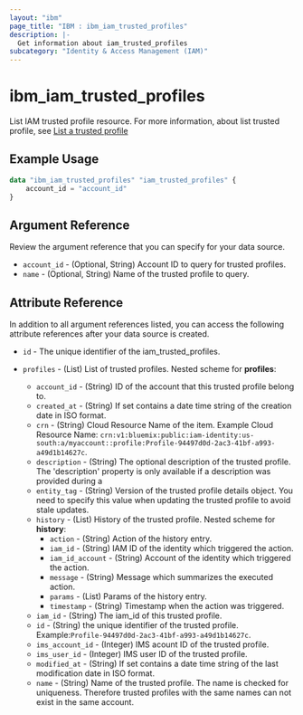 ```yaml
---
layout: "ibm"
page_title: "IBM : ibm_iam_trusted_profiles"
description: |-
  Get information about iam_trusted_profiles
subcategory: "Identity & Access Management (IAM)"
---
```


# ibm_iam_trusted_profiles

List IAM trusted profile resource. For more information, about list trusted profile, see [List a trusted profile](https://cloud.ibm.com/apidocs/iam-identity-token-api#list-profile)

## Example Usage

```terraform
data "ibm_iam_trusted_profiles" "iam_trusted_profiles" {
	account_id = "account_id"
}
```

## Argument Reference

Review the argument reference that you can specify for your data source.

* `account_id` - (Optional, String) Account ID to query for trusted profiles.
* `name` - (Optional, String) Name of the trusted profile to query.

## Attribute Reference

In addition to all argument references listed, you can access the following attribute references after your data source is created.

* `id` - The unique identifier of the iam_trusted_profiles.

* `profiles` - (List) List of trusted profiles.
  Nested scheme for **profiles**:
    * `account_id` - (String) ID of the account that this trusted profile belong to.
	* `created_at` - (String) If set contains a date time string of the creation date in ISO format.
	* `crn` - (String) Cloud Resource Name of the item. Example Cloud Resource Name: `crn:v1:bluemix:public:iam-identity:us-south:a/myaccount::profile:Profile-94497d0d-2ac3-41bf-a993-a49d1b14627c`.
	* `description` - (String) The optional description of the trusted profile. The 'description' property is only available if a description was provided during a 
	* `entity_tag` - (String) Version of the trusted profile details object. You need to specify this value when updating the trusted profile to avoid stale updates.
	* `history` - (List) History of the trusted profile.
	  Nested scheme for **history**:
		* `action` - (String) Action of the history entry.
		* `iam_id` - (String) IAM ID of the identity which triggered the action.
		* `iam_id_account` - (String) Account of the identity which triggered the action.
		* `message` - (String) Message which summarizes the executed action.
		* `params` - (List) Params of the history entry.
		* `timestamp` - (String) Timestamp when the action was triggered.
	* `iam_id` - (String) The iam_id of this trusted profile.
	* `id` - (String) the unique identifier of the trusted profile. Example:`Profile-94497d0d-2ac3-41bf-a993-a49d1b14627c`.
	* `ims_account_id` - (Integer) IMS acount ID of the trusted profile.
	* `ims_user_id` - (Integer) IMS user ID of the trusted profile.
	* `modified_at` - (String) If set contains a date time string of the last modification date in ISO format.
	* `name` - (String) Name of the trusted profile. The name is checked for uniqueness. Therefore trusted profiles with the same names can not exist in the same account.

